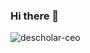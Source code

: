 ### Hi there 🌵


![descholar-ceo](https://github-readme-streak-stats.herokuapp.com/?user=louisnfr&theme=dark)

<!--
![github stats](https://github-readme-stats.vercel.app/api?username=louisnfr&show_icons=true&theme=dark&hide_title=true)

![Top Langs](https://github-readme-stats.vercel.app/api/top-langs/?username=louisnfr&show_icons=true&theme=dark&layout=compact&hide_title=true)]
-->

<!--
**louisnfr/louisnfr** is a ✨ _special_ ✨ repository because its `README.md` (this file) appears on your GitHub profile.

Here are some ideas to get you started:

- 🔭 I’m currently working on ...
- 🌱 I’m currently learning ...
- 👯 I’m looking to collaborate on ...
- 🤔 I’m looking for help with ...
- 💬 Ask me about ...
- 📫 How to reach me: ...
- 😄 Pronouns: ...
- ⚡ Fun fact: ...
-->
